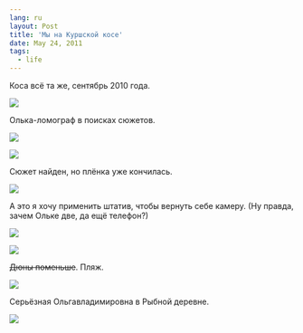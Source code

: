 ```yaml
---
lang: ru
layout: Post
title: 'Мы на Куршской косе'
date: May 24, 2011
tags:
  - life
---
```


Коса всё та же, сентябрь 2010 года.

![](photo://2010-07-01_5D_7160_Artem_Sapegin)

<!--more-->

Олька-ломограф в поисках сюжетов.

![](photo://2010-07-01_5D_7149_Artem_Sapegin)

![](photo://2010-07-01_5D_7114_Artem_Sapegin)

Сюжет найден, но плёнка уже кончилась.

![](photo://2010-07-01_5D_7204_Artem_Sapegin)

А это я хочу применить штатив, чтобы вернуть себе камеру. (Ну правда, зачем Ольке две, да ещё телефон?)

![](/images/blog/2010-07-01-5D-7131-Olga-Flegontova.jpg)

![](/images/blog/2010-07-01-5D-7144-Olga-Flegontova.jpg)

~~Дюны поменьше~~. Пляж.

![](photo://2010-06-30_5D_7073_Artem_Sapegin)

Серьёзная Ольгавладимировна в Рыбной деревне.

![](photo://2010-07-01_5D_7359_Artem_Sapegin)
